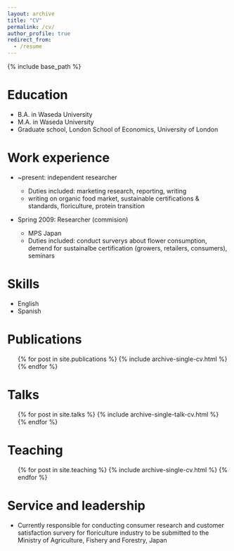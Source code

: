 ```yaml
---
layout: archive
title: "CV"
permalink: /cv/
author_profile: true
redirect_from:
  - /resume
---
```


{% include base_path %}

Education
======
* B.A. in Waseda University
* M.A. in Waseda University
* Graduate school, London School of Economics, University of London

Work experience
======
* ~present: independent researcher
  * Duties included: marketing research, reporting, writing
  * writing on organic food market, sustainable certifications & standards, floriculture, protein transition

* Spring 2009: Researcher (commision)
  * MPS Japan
  * Duties included: conduct surverys about flower consumption, demend for sustainalbe certification (growers, retailers, consumers), seminars
  
Skills
======
* English
* Spanish

Publications
======
  <ul>{% for post in site.publications %}
    {% include archive-single-cv.html %}
  {% endfor %}</ul>
  
Talks
======
  <ul>{% for post in site.talks %}
    {% include archive-single-talk-cv.html %}
  {% endfor %}</ul>
  
Teaching
======
  <ul>{% for post in site.teaching %}
    {% include archive-single-cv.html %}
  {% endfor %}</ul>
  
Service and leadership
======
* Currently responsible for conducting consumer research and customer satisfaction survery for floriculture industry to be submitted to the Ministry of Agriculture, Fishery and Forestry, Japan
